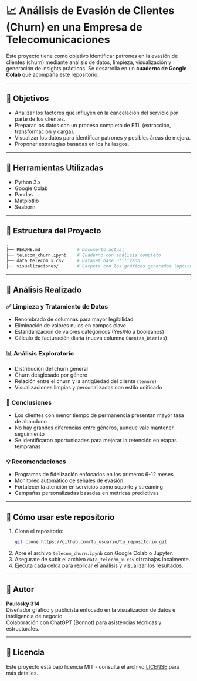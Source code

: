 
# 📈 Análisis de Evasión de Clientes (Churn) en una Empresa de Telecomunicaciones

Este proyecto tiene como objetivo identificar patrones en la evasión de clientes (churn) mediante análisis de datos, limpieza, visualización y generación de insights prácticos. Se desarrolla en un **cuaderno de Google Colab** que acompaña este repositorio.

---

## 📌 Objetivos

- Analizar los factores que influyen en la cancelación del servicio por parte de los clientes.
- Preparar los datos con un proceso completo de ETL (extracción, transformación y carga).
- Visualizar los datos para identificar patrones y posibles áreas de mejora.
- Proponer estrategias basadas en los hallazgos.

---

## 🧰 Herramientas Utilizadas

- Python 3.x
- Google Colab
- Pandas
- Matplotlib
- Seaborn

---

## 📂 Estructura del Proyecto

```bash
.
├── README.md              # Documento actual
├── telecom_churn.ipynb    # Cuaderno con análisis completo
├── data_telecom_x.csv     # Dataset base utilizado
├── visualizaciones/       # Carpeta con los gráficos generados (opcional)
```

---

## 🔎 Análisis Realizado

### ✅ Limpieza y Tratamiento de Datos
- Renombrado de columnas para mayor legibilidad
- Eliminación de valores nulos en campos clave
- Estandarización de valores categóricos (Yes/No a booleanos)
- Cálculo de facturación diaria (nueva columna `Cuentas_Diarias`)

### 📊 Análisis Exploratorio
- Distribución del churn general
- Churn desglosado por género
- Relación entre el churn y la antigüedad del cliente (`tenure`)
- Visualizaciones limpias y personalizadas con estilo unificado

### 🧠 Conclusiones
- Los clientes con menor tiempo de permanencia presentan mayor tasa de abandono
- No hay grandes diferencias entre géneros, aunque vale mantener seguimiento
- Se identificaron oportunidades para mejorar la retención en etapas tempranas

### 💡 Recomendaciones
- Programas de fidelización enfocados en los primeros 6-12 meses
- Monitoreo automático de señales de evasión
- Fortalecer la atención en servicios como soporte y streaming
- Campañas personalizadas basadas en métricas predictivas

---

## 📁 Cómo usar este repositorio

1. Clona el repositorio:
   ```bash
   git clone https://github.com/tu_usuario/tu_repositorio.git
   ```
2. Abre el archivo `telecom_churn.ipynb` con Google Colab o Jupyter.
3. Asegúrate de subir el archivo `data_telecom_x.csv` si trabajas localmente.
4. Ejecuta cada celda para replicar el análisis y visualizar los resultados.

---

## 🤝 Autor

**Paulosky 314**  
Diseñador gráfico y publicista enfocado en la visualización de datos e inteligencia de negocio.  
Colaboración con ChatGPT (Bonnot) para asistencias técnicas y estructurales.

---

## 📄 Licencia

Este proyecto está bajo licencia MIT - consulta el archivo [LICENSE](LICENSE) para más detalles.
